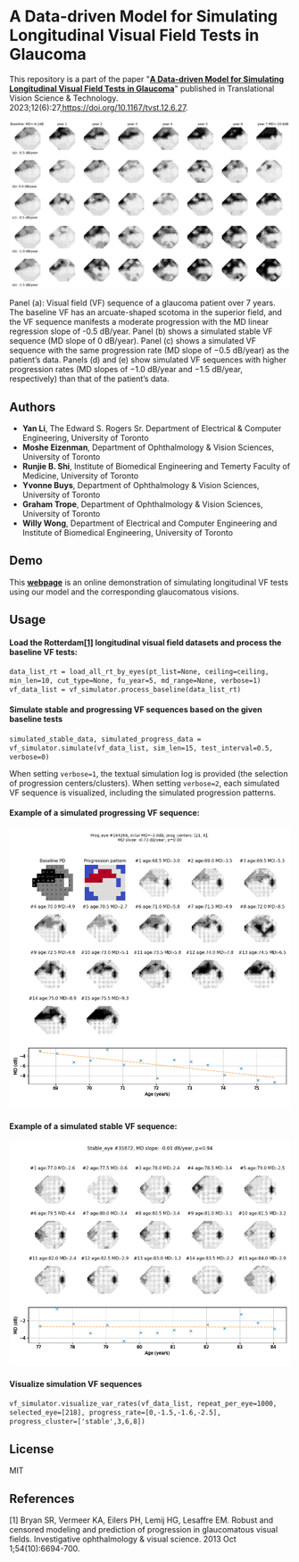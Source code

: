 # A Data-driven Model for Simulating Longitudinal Visual Field Tests in Glaucoma
 This repository is a part of the paper "[**A Data-driven Model for Simulating Longitudinal Visual Field Tests in Glaucoma**](https://tvst.arvojournals.org/article.aspx?articleid=2791260)" published in Translational Vision Science & Technology. 2023;12(6):27,https://doi.org/10.1167/tvst.12.6.27.

![vf_simulator](https://github.com/lcapacitor/glaucomatous-longitudinal-vf-simulator/blob/main/figures/sim_eye_218/eye_218_1090.png)

Panel (a): Visual field (VF) sequence of a glaucoma patient over 7 years. The baseline VF has an arcuate-shaped scotoma in the superior field, and the VF sequence manifests a moderate progression with the MD linear regression slope of -0.5 dB/year. Panel (b) shows a simulated stable VF sequence (MD slope of 0 dB/year). Panel (c) shows a simulated VF sequence with the same progression rate (MD slope of −0.5 dB/year) as the patient’s data. Panels (d) and (e) show simulated VF sequences with higher progression rates (MD slopes of −1.0 dB/year and −1.5 dB/year, respectively) than that of the patient’s data. 


## Authors
  - **Yan Li**, The Edward S. Rogers Sr. Department of Electrical & Computer Engineering, University of Toronto
  - **Moshe Eizenman**, Department of Ophthalmology & Vision Sciences, University of Toronto
  - **Runjie B. Shi**, Institute of Biomedical Engineering and Temerty Faculty of Medicine, University of Toronto
  - **Yvonne Buys**, Department of Ophthalmology & Vision Sciences, University of Toronto
  - **Graham Trope**, Department of Ophthalmology & Vision Sciences, University of Toronto
  - **Willy Wong**, Department of Electrical and Computer Engineering and Institute of Biomedical Engineering, University of Toronto

## Demo
 This [**webpage**](http://34.0.37.44:8080/) is an online demonstration of simulating longitudinal VF tests using our model and the corresponding glaucomatous visions.

## Usage
#### Load the **Rotterdam**[[1]](#1) longitudinal visual field datasets and process the baseline VF tests:
```
data_list_rt = load_all_rt_by_eyes(pt_list=None, ceiling=ceiling, min_len=10, cut_type=None, fu_year=5, md_range=None, verbose=1)
vf_data_list = vf_simulator.process_baseline(data_list_rt)
```

#### Simulate stable and progressing VF sequences based on the given baseline tests
```
simulated_stable_data, simulated_progress_data = vf_simulator.simulate(vf_data_list, sim_len=15, test_interval=0.5, verbose=0)
```
When setting ```verbose=1```, the textual simulation log is provided (the selection of progression centers/clusters).
When setting ```verbose=2```, each simulated VF sequence is visualized, including the simulated progression patterns. 

#### Example of a simulated progressing VF sequence:
![prog_eye](https://github.com/lcapacitor/glaucomatous-longitudinal-vf-simulator/blob/main/figures/sim_prog/prog_eye_01.png)


#### Example of a simulated stable VF sequence:
![stable_eye](https://github.com/lcapacitor/glaucomatous-longitudinal-vf-simulator/blob/main/figures/sim_stable/stable_eye_01.png)



#### Visualize simulation VF sequences
```
vf_simulator.visualize_var_rates(vf_data_list, repeat_per_eye=1000, selected_eye=[218], progress_rate=[0,-1.5,-1.6,-2.5], progress_cluster=['stable',3,6,8])
```


## License
MIT


## References
<a id="1">[1]</a> 
Bryan SR, Vermeer KA, Eilers PH, Lemij HG, Lesaffre EM. Robust and censored modeling and prediction of progression in glaucomatous visual fields. Investigative ophthalmology & visual science. 2013 Oct 1;54(10):6694-700.
